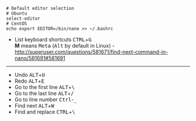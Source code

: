 ```shell
# Default editor selection
# Ubuntu
select-editor
# CentOS
echo export EDITOR=/bin/nano >> ~/.bashrc
```

* List keyboard shortcuts <kbd>CTRL</kbd>+<kbd>G</kbd>  
**M** means <kbd>Meta</kbd> (<kbd>Alt</kbd> by default in Linux) - http://superuser.com/questions/581671/find-next-command-in-nano/581691#581691

---
* Undo <kbd>ALT</kbd>+<kbd>U</kbd>
* Redo <kbd>ALT</kbd>+<kbd>E</kbd>
* Go to the first line <kbd>ALT</kbd>+<kbd>\\</kbd>
* Go to the last line <kbd>ALT</kbd>+<kbd>/</kbd>
* Go to line number <kbd>Ctrl</kbd>-<kbd>_</kbd>
* Find next <kbd>ALT</kbd>+<kbd>W</kbd>
* Find and replace <kbd>CTRL</kbd>+<kbd>\\</kbd>
